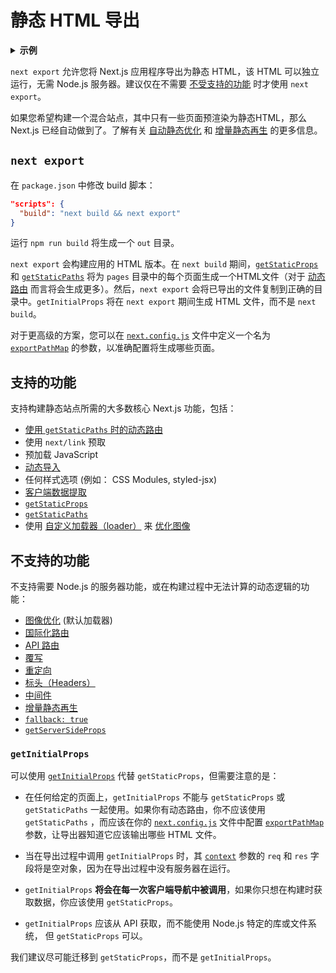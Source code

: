 # 静态 HTML 导出

<details>
  <summary><b>示例</b></summary>
  <ul>
    <li><a href="https://github.com/vercel/next.js/tree/canary/examples/with-static-export">Static Export</a></li>
  </ul>
</details>

`next export` 允许您将 Next.js 应用程序导出为静态 HTML，该 HTML 可以独立运行，无需 Node.js 服务器。建议仅在不需要 [不受支持的功能](#unsupported-features) 时才使用 `next export`。

如果您希望构建一个混合站点，其中只有一些页面预渲染为静态HTML，那么 Next.js 已经自动做到了。了解有关 [自动静态优化](/docs/advanced-features/automatic-static-optimization) 和 [增量静态再生](/docs/basic-features/data-fetching/incremental-static-regeneration) 的更多信息。

## `next export`

在 `package.json` 中修改 build 脚本：

```json
"scripts": {
  "build": "next build && next export"
}
```

运行 `npm run build` 将生成一个 `out` 目录。

`next export` 会构建应用的 HTML 版本。在 `next build` 期间，[`getStaticProps`](/docs/basic-features/data-fetching/get-static-props) 和 [`getStaticPaths`](/docs/basic-features/data-fetching/get-static-paths) 将为 `pages` 目录中的每个页面生成一个HTML文件（对于 [动态路由](/docs/routing/dynamic-routes) 而言将会生成更多）。然后，`next export` 会将已导出的文件复制到正确的目录中。`getInitialProps` 将在 `next export` 期间生成 HTML 文件，而不是 `next build`。

对于更高级的方案，您可以在 [`next.config.js`](/docs/api-reference/next-config-js/introduction) 文件中定义一个名为 [`exportPathMap`](/docs/api-reference/next-config-js/exportPathMap) 的参数，以准确配置将生成哪些页面。

## 支持的功能

支持构建静态站点所需的大多数核心 Next.js 功能，包括：

- [ 使用 `getStaticPaths` 时的动态路由](/docs/routing/dynamic-routes)
- 使用 `next/link` 预取
- 预加载 JavaScript
- [动态导入](/docs/advanced-features/dynamic-import)
- 任何样式选项 (例如： CSS Modules, styled-jsx)
- [客户端数据提取](/docs/basic-features/data-fetching/client-side)
- [`getStaticProps`](/docs/basic-features/data-fetching/get-static-props)
- [`getStaticPaths`](/docs/basic-features/data-fetching/get-static-paths)
- 使用 [自定义加载器（loader）](/docs/basic-features/image-optimization#loader) 来 [优化图像](/docs/basic-features/image-optimization)

## 不支持的功能

不支持需要 Node.js 的服务器功能，或在构建过程中无法计算的动态逻辑的功能：

- [图像优化](/docs/basic-features/image-optimization) (默认加载器)
- [国际化路由](/docs/advanced-features/i18n-routing)
- [API 路由](/docs/api-routes/introduction)
- [覆写](/docs/api-reference/next-config-js/rewrites)
- [重定向](/docs/api-reference/next-config-js/redirects)
- [标头（Headers）](/docs/api-reference/next-config-js/headers)
- [中间件](/docs/middleware)
- [增量静态再生](/docs/basic-features/data-fetching/incremental-static-regeneration)
- [`fallback: true`](/docs/api-reference/data-fetching/get-static-paths#fallback-true)
- [`getServerSideProps`](/docs/basic-features/data-fetching/get-server-side-props)

### `getInitialProps`

可以使用 [`getInitialProps`](/docs/api-reference/data-fetching/get-initial-props) 代替 `getStaticProps`，但需要注意的是：

- 在任何给定的页面上，`getInitialProps` 不能与 `getStaticProps` 或 `getStaticPaths` 一起使用。如果你有动态路由，你不应该使用 `getStaticPaths` ，而应该在你的 [`next.config.js`](/docs/api-reference/next-config-js/introduction) 文件中配置 [`exportPathMap`](/docs/api-reference/next-config-js/exportPathMap) 参数，让导出器知道它应该输出哪些 HTML 文件。

- 当在导出过程中调用 `getInitialProps` 时，其 [`context`](/docs/api-reference/data-fetching/get-initial-props#context-object) 参数的 `req` 和 `res` 字段将是空对象，因为在导出过程中没有服务器在运行。

- `getInitialProps` **将会在每一次客户端导航中被调用**，如果你只想在构建时获取数据，你应该使用 `getStaticProps`。

- `getInitialProps` 应该从 API 获取，而不能使用 Node.js 特定的库或文件系统， 但 `getStaticProps` 可以。

我们建议尽可能迁移到 `getStaticProps`，而不是 `getInitialProps`。